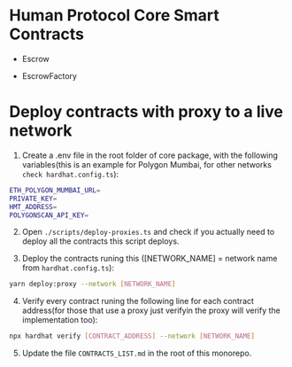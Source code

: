 # Human Protocol Core Smart Contracts

- Escrow

- EscrowFactory


# Deploy contracts with proxy to a live network

1. Create a .env file in the root folder of core package, with the following variables(this is an example for Polygon Mumbai, for other networks `check hardhat.config.ts`):

```bash
ETH_POLYGON_MUMBAI_URL=
PRIVATE_KEY=
HMT_ADDRESS=
POLYGONSCAN_API_KEY=
```
2. Open `./scripts/deploy-proxies.ts` and check if you actually need to deploy all the contracts this script deploys.

3. Deploy the contracts runing this ([NETWORK_NAME] = network name from `hardhat.config.ts`):

```bash
yarn deploy:proxy --network [NETWORK_NAME]
```
4. Verify every contract runing the following line for each contract address(for those that use a proxy just verifyin the proxy will verify the implementation too):
```bash
npx hardhat verify [CONTRACT_ADDRESS] --network [NETWORK_NAME]
```
5. Update the file `CONTRACTS_LIST.md` in the root of this monorepo.